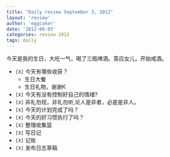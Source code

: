 ```yaml
---
title: "Daily review September 3, 2012" 
layout: 'review'
author: 'eggcaker'
date: '2012-09-03'
categories: review 2012
tags: daily
---
```



今天是我的生日，大吃一气，喝了三瓶啤酒。答应女儿，开始戒酒。

  * `[X]` 今天有哪些收获？ 
    * 生日大餐 
    * 生日礼物，谢谢K 
  * `[X]` 今天有没有控制好自己的情绪? 
  * `[X]` 非礼勿视，非礼勿听,论人是非者，必是是非人。 
  * `[X]` 今天的计划完成了吗？ 
  * `[X]` 今天的好习惯执行了吗？ 
  * `[X]` 整理收集篮 
  * `[X]` 写日记 
  * `[X]` 记账 
  * `[X]` 发布日志草稿 


